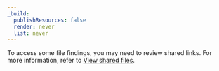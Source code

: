 ```yaml
---
_build:
  publishResources: false
  render: never
  list: never
---
```


<div class="special-class" markdown="1">

To access some file findings, you may need to review shared links. For more information, refer to [View shared files](/cloudflare-one/applications/scan-apps/manage-findings/#view-shared-files).

</div>
